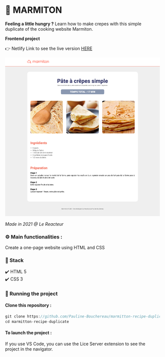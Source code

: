 # 🥞 MARMITON

**Feeling a little hungry ?** Learn how to make crepes with this simple duplicate of the cooking website Marmiton.

**Frontend project**

👉 Netlify Link to see the live version [HERE](https://marmiton-pb.netlify.app/)

![Screenshot of the website](./assets/img/marmiton.png)

_Made in 2021 @ Le Reacteur_

### ⚙️ Main functionalities :

Create a one-page website using HTML and CSS

### 🔧 Stack

✔️ HTML 5  
✔️ CSS 3

### 🚀 Running the project

#### Clone this repository :

```javascript
git clone https://github.com/Pauline-Bouchereau/marmitton-recipe-duplicate
cd marmitton-recipe-duplicate
```

#### To launch the project :

If you use VS Code, you can use the Lice Server extension to see the project in the navigator.

